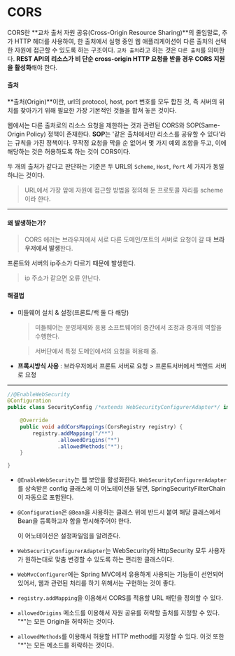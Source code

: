# CORS

CORS란 **교차 출처 자원 공유(Cross-Origin Resource Sharing)**의 줄임말로, 추가 HTTP 헤더를 사용하여, 한 출처에서 실행 중인 웹 애플리케이션이 다른 출처의 선택한 자원에 접근할 수 있도록 하는 구조이다. `교차 출처`라고 하는 것은 `다른 출처`를 의미한다. **REST API의 리소스가 비 단순 cross-origin HTTP 요청을 받을 경우 CORS 지원을 활성화**해야 한다.



#### 출처

**출처(Origin)**이란, url의 protocol, host, port 번호를 모두 합친 것, 즉 서버의 위치를 찾아가기 위해 필요한 가장 기본적인 것들을 합쳐 놓은 것이다.



웹에서는 다른 출처로의 리소스 요청을 제한하는 것과 관련된 CORS와 SOP(Same-Origin Policy) 정책이 존재한다. **SOP**는 '같은 출처에서만 리소스를 공유할 수 있다'라는 규칙을 가진 정책이다. 무작정 요청을 막을 순 없어서 몇 가지 예외 조항을 두고, 이에 해당하는 것은 허용하도록 하는 것이 CORS이다.



두 개의 출처가 같다고 판단하는 기준은 두 URL의 `Scheme`, `Host`, `Port` 세 가지가 동일하냐는 것이다.

> URL에서 가장 앞에 자원에 접근할 방법을 정의해 둔 프로토콜 자리를 scheme이라 한다.



____



#### 왜 발생하는가?

> CORS 에러는 브라우저에서 서로 다른 도메인/포트의 서버로 요청이 갈 때 **브라우저에서 발생**한다.

프론트와 서버의 ip주소가 다르기 때문에 발생한다.

> ip 주소가 같으면 오류 안난다.



#### 해결법

+ 미들웨어 설치 & 설정(프론트/백 둘 다 해당)

  > 미들웨어는 운영체제와 응용 소프트웨어의 중간에서 조정과 중개의 역할을 수행한다.

  > 서버단에서 특정 도메인에서의 요청을 허용해 줌.

+ **프록시방식 사용** : 브라우저에서 프론트 서버로 요청 > 프론트서버에서 백엔드 서버로 요청



____



```java
//@EnableWebSecurity
@Configuration
public class SecurityConfig /*extends WebSecurityConfigurerAdapter*/ implements WebMvcConfigurer {
    
    @Override
    public void addCorsMappings(CorsRegistry registry) {
        registry.addMapping("/**")
                .allowedOrigins("*")
                .allowedMethods("*");
    }

}
```

+ `@EnableWebSecurity`는 웹 보안을 활성화한다. `WebSecurityConfigurerAdapter`를 상속받은 config 클래스에 이 어노테이션을 달면, SpringSecurityFilterChain이 자동으로 포함된다.

+ `@Configuration`은 `@Bean`을 사용하는 클래스 위에 반드시 붙여 해당 클래스에서 Bean을 등록하고자 함을 명시해주어야 한다.

  이 어노테이션은 설정파일임을 알려준다.

+ `WebSecurityConfigurerAdapter`는 WebSecurity와 HttpSecurity 모두 사용자가 원하는대로 맞춤 변경할 수 있도록 하는 편리한 클래스이다.
+ `WebMvcConfigurer`에는 Spring MVC에서 유용하게 사용되는 기능들이 선언되어 있어서, 웹과 관련된 처리를 하기 위해서는 구현하는 것이 좋다.
+ `registry.addMapping`을 이용해서 CORS를 적용할 URL 패턴을 정의할 수 있다.
+ `allowedOrigins` 메소드를 이용해서 자원 공유를 허락할 출처를 지정할 수 있다. "*"는 모든 Origin을 허락하는 것이다.
+ `allowedMethods`를 이용해서 허용할 HTTP method를 지정할 수 있다. 이것 또한 "*"는 모든 메소드를 허락하는 것이다.